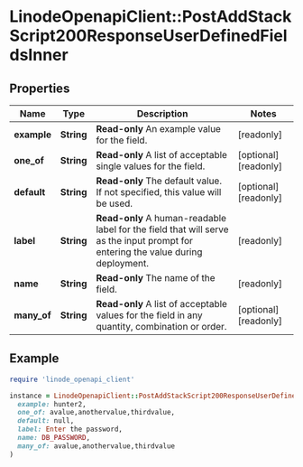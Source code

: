 # LinodeOpenapiClient::PostAddStackScript200ResponseUserDefinedFieldsInner

## Properties

| Name | Type | Description | Notes |
| ---- | ---- | ----------- | ----- |
| **example** | **String** | __Read-only__ An example value for the field. | [readonly] |
| **one_of** | **String** | __Read-only__ A list of acceptable single values for the field. | [optional][readonly] |
| **default** | **String** | __Read-only__ The default value.  If not specified, this value will be used. | [optional][readonly] |
| **label** | **String** | __Read-only__ A human-readable label for the field that will serve as the input prompt for entering the value during deployment. | [readonly] |
| **name** | **String** | __Read-only__ The name of the field. | [readonly] |
| **many_of** | **String** | __Read-only__ A list of acceptable values for the field in any quantity, combination or order. | [optional][readonly] |

## Example

```ruby
require 'linode_openapi_client'

instance = LinodeOpenapiClient::PostAddStackScript200ResponseUserDefinedFieldsInner.new(
  example: hunter2,
  one_of: avalue,anothervalue,thirdvalue,
  default: null,
  label: Enter the password,
  name: DB_PASSWORD,
  many_of: avalue,anothervalue,thirdvalue
)
```

